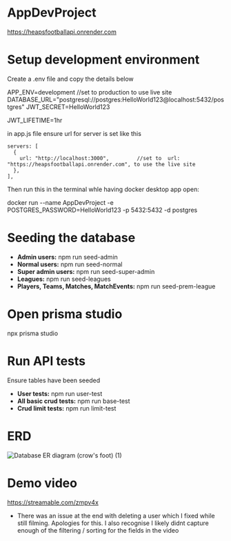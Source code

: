 # AppDevProject
https://heapsfootballapi.onrender.com
# Setup development environment
Create a .env file and copy the details below 

APP_ENV=development          //set to production to use live site
DATABASE_URL="postgresql://postgres:HelloWorld123@localhost:5432/postgres" 
JWT_SECRET=HelloWorld123

JWT_LIFETIME=1hr

in app.js file ensure url for server is set like this 

    servers: [
      {
        url: "http://localhost:3000",         //set to  url: "https://heapsfootballapi.onrender.com", to use the live site
      },
    ],

Then run this in the terminal whle having docker desktop app open:

docker run --name AppDevProject -e POSTGRES_PASSWORD=HelloWorld123 -p 5432:5432 -d postgres
# Seeding the database
* **Admin users:** npm run seed-admin
* **Normal users:** npm run seed-normal
* **Super admin users:** npm run seed-super-admin
* **Leagues:** npm run seed-leagues
* **Players, Teams, Matches, MatchEvents:** npm run seed-prem-league
# Open prisma studio
npx prisma studio
# Run API tests
Ensure tables have been seeded
* **User tests:** npm run user-test
* **All basic crud tests:** npm run base-test
* **Crud limit tests:** npm run limit-test

# ERD
![Database ER diagram (crow's foot) (1)](https://github.com/user-attachments/assets/c2012c78-9382-4132-9cad-b511fc81d6f6)

# Demo video
https://streamable.com/zmpv4x

* There was an issue at the end with deleting a user which I fixed while still filming. Apologies for this. I also recognise I likely didnt capture enough of the filtering / sorting for the fields in the video


